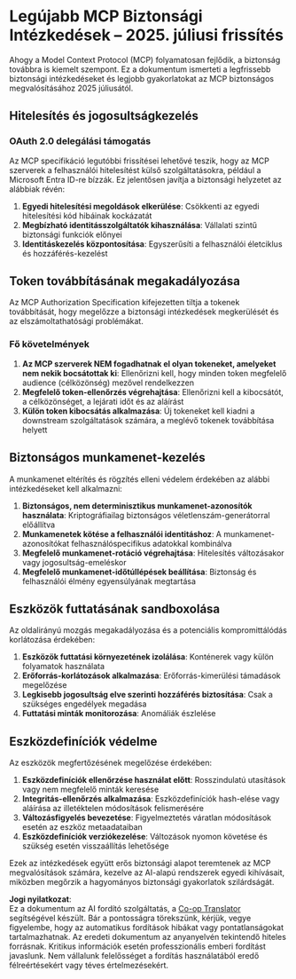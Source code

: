 <!--
CO_OP_TRANSLATOR_METADATA:
{
  "original_hash": "b59b477037dc1dd6b1740a0420f3be14",
  "translation_date": "2025-07-17T13:38:40+00:00",
  "source_file": "02-Security/mcp-security-controls-2025.md",
  "language_code": "hu"
}
-->
# Legújabb MCP Biztonsági Intézkedések – 2025. júliusi frissítés

Ahogy a Model Context Protocol (MCP) folyamatosan fejlődik, a biztonság továbbra is kiemelt szempont. Ez a dokumentum ismerteti a legfrissebb biztonsági intézkedéseket és legjobb gyakorlatokat az MCP biztonságos megvalósításához 2025 júliusától.

## Hitelesítés és jogosultságkezelés

### OAuth 2.0 delegálási támogatás

Az MCP specifikáció legutóbbi frissítései lehetővé teszik, hogy az MCP szerverek a felhasználói hitelesítést külső szolgáltatásokra, például a Microsoft Entra ID-re bízzák. Ez jelentősen javítja a biztonsági helyzetet az alábbiak révén:

1. **Egyedi hitelesítési megoldások elkerülése**: Csökkenti az egyedi hitelesítési kód hibáinak kockázatát  
2. **Megbízható identitásszolgáltatók kihasználása**: Vállalati szintű biztonsági funkciók előnyei  
3. **Identitáskezelés központosítása**: Egyszerűsíti a felhasználói életciklus és hozzáférés-kezelést  

## Token továbbításának megakadályozása

Az MCP Authorization Specification kifejezetten tiltja a tokenek továbbítását, hogy megelőzze a biztonsági intézkedések megkerülését és az elszámoltathatósági problémákat.

### Fő követelmények

1. **Az MCP szerverek NEM fogadhatnak el olyan tokeneket, amelyeket nem nekik bocsátottak ki**: Ellenőrizni kell, hogy minden token megfelelő audience (célközönség) mezővel rendelkezzen  
2. **Megfelelő token-ellenőrzés végrehajtása**: Ellenőrizni kell a kibocsátót, a célközönséget, a lejárati időt és az aláírást  
3. **Külön token kibocsátás alkalmazása**: Új tokeneket kell kiadni a downstream szolgáltatások számára, a meglévő tokenek továbbítása helyett  

## Biztonságos munkamenet-kezelés

A munkamenet eltérítés és rögzítés elleni védelem érdekében az alábbi intézkedéseket kell alkalmazni:

1. **Biztonságos, nem determinisztikus munkamenet-azonosítók használata**: Kriptográfiailag biztonságos véletlenszám-generátorral előállítva  
2. **Munkamenetek kötése a felhasználói identitáshoz**: A munkamenet-azonosítókat felhasználóspecifikus adatokkal kombinálva  
3. **Megfelelő munkamenet-rotáció végrehajtása**: Hitelesítés változásakor vagy jogosultság-emeléskor  
4. **Megfelelő munkamenet-időtúllépések beállítása**: Biztonság és felhasználói élmény egyensúlyának megtartása  

## Eszközök futtatásának sandboxolása

Az oldalirányú mozgás megakadályozása és a potenciális kompromittálódás korlátozása érdekében:

1. **Eszközök futtatási környezetének izolálása**: Konténerek vagy külön folyamatok használata  
2. **Erőforrás-korlátozások alkalmazása**: Erőforrás-kimerülési támadások megelőzése  
3. **Legkisebb jogosultság elve szerinti hozzáférés biztosítása**: Csak a szükséges engedélyek megadása  
4. **Futtatási minták monitorozása**: Anomáliák észlelése  

## Eszközdefiníciók védelme

Az eszközök megfertőzésének megelőzése érdekében:

1. **Eszközdefiníciók ellenőrzése használat előtt**: Rosszindulatú utasítások vagy nem megfelelő minták keresése  
2. **Integritás-ellenőrzés alkalmazása**: Eszközdefiníciók hash-elése vagy aláírása az illetéktelen módosítások felismerésére  
3. **Változásfigyelés bevezetése**: Figyelmeztetés váratlan módosítások esetén az eszköz metaadataiban  
4. **Eszközdefiníciók verziókezelése**: Változások nyomon követése és szükség esetén visszaállítás lehetősége  

Ezek az intézkedések együtt erős biztonsági alapot teremtenek az MCP megvalósítások számára, kezelve az AI-alapú rendszerek egyedi kihívásait, miközben megőrzik a hagyományos biztonsági gyakorlatok szilárdságát.

**Jogi nyilatkozat**:  
Ez a dokumentum az AI fordító szolgáltatás, a [Co-op Translator](https://github.com/Azure/co-op-translator) segítségével készült. Bár a pontosságra törekszünk, kérjük, vegye figyelembe, hogy az automatikus fordítások hibákat vagy pontatlanságokat tartalmazhatnak. Az eredeti dokumentum az anyanyelvén tekintendő hiteles forrásnak. Kritikus információk esetén professzionális emberi fordítást javaslunk. Nem vállalunk felelősséget a fordítás használatából eredő félreértésekért vagy téves értelmezésekért.